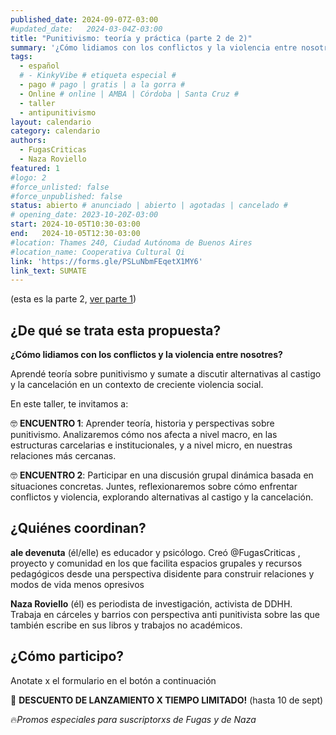 ```yaml
---
published_date: 2024-09-07Z-03:00
#updated_date:   2024-03-04Z-03:00
title: "Punitivismo: teoría y práctica (parte 2 de 2)"
summary: '¿Cómo lidiamos con los conflictos y la violencia entre nosotres? Aprendé teoría sobre punitivismo y sumate a discutir alternativas al castigo y la cancelación en un contexto de creciente violencia social.'
tags:
  - español
  # - KinkyVibe # etiqueta especial #
  - pago # pago | gratis | a la gorra #
  - Online # online | AMBA | Córdoba | Santa Cruz #
  - taller
  - antipunitivismo
layout: calendario
category: calendario
authors:
  - FugasCriticas
  - Naza Roviello
featured: 1
#logo: 2
#force_unlisted: false
#force_unpublished: false
status: abierto # anunciado | abierto | agotadas | cancelado #
# opening_date: 2023-10-20Z-03:00
start: 2024-10-05T10:30-03:00
end:   2024-10-05T12:30-03:00
#location: Thames 240, Ciudad Autónoma de Buenos Aires
#location_name: Cooperativa Cultural Qi
link: 'https://forms.gle/PSLuNbmFEqetX1MY6'
link_text: SUMATE
---
```

(esta es la parte 2, [ver parte 1](/calendario/punitivismo-teoria-y-practica-2024-09))

## ¿De qué se trata esta propuesta? ##

**¿Cómo lidiamos con los conflictos y la violencia entre nosotres?**

Aprendé teoría sobre punitivismo y sumate a discutir alternativas al castigo y la cancelación en un contexto de creciente violencia social.

En este taller, te invitamos a:

🤓 **ENCUENTRO 1**: Aprender teoría, historia y perspectivas sobre punitivismo. Analizaremos cómo nos afecta a nivel macro, en las estructuras carcelarias e institucionales, y a nivel micro, en nuestras relaciones más cercanas.

🤓 **ENCUENTRO 2**: Participar en una discusión grupal dinámica basada en situaciones concretas. Juntes, reflexionaremos sobre cómo enfrentar conflictos y violencia, explorando alternativas al castigo y la cancelación.

## ¿Quiénes coordinan? #

**ale devenuta** (él/elle) es educador y psicólogo. Creó @FugasCriticas , proyecto y comunidad en los que facilita espacios grupales y recursos pedagógicos desde una perspectiva disidente para construir relaciones y modos de vida menos opresivos

**Naza Roviello** (él) es periodista de investigación, activista de DDHH. Trabaja en cárceles y barrios con perspectiva anti punitivista sobre las que también escribe en sus libros y trabajos no académicos.

## ¿Cómo participo? #

Anotate x el formulario en el botón a continuación

💸 **DESCUENTO DE LANZAMIENTO X TIEMPO LIMITADO!** (hasta 10 de sept)

🔥*Promos especiales para suscriptorxs de Fugas y de Naza*